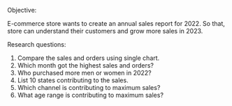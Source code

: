Objective: 
 
E-commerce store wants to create an annual sales report for 2022. So that, store can understand their customers and grow more sales in 2023.

Research questions:

1.	Compare the sales and orders using single chart.
2.	Which month got the highest sales and orders?
3.	Who purchased more men or women in 2022?
4.	List 10 states contributing to the sales.
5.	Which channel is contributing to maximum sales?
6.	What age range is contributing to maximum sales?

